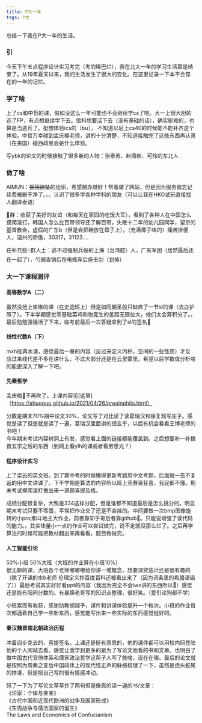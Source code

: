 ```yaml
---
title: P大一年
tags: P大
---
```


总结一下我在P大一年的生活。

<!--more-->

### 引

今天下午五点程序设计实习考完（考的稀巴烂），我在北大一年的学习生活算是结束了。从19年夏天以来，我的生活发生了很大的变化。在这里记录一下本不会存在的一年的记忆。  

### 学了啥

上了cs和中哲的课，假如没这么一年可能也不会继续学cs了吧。大一上很大胆的选了FP，有点想继续学下去。信科想要活下去（没有基础的话），确实挺难的，也算是当逃兵了。挺想体验ics的（bu），
不知道以后上cs40的时候能不能补齐这个体验。中哲万幸碰到孟庆楠老师，讲的十分清楚，不知道接触完了这些东西再认真（在美国）碰西政思会是什么体验。  

写ybk的论文的时候接触了很多新的人物：张泰苏、赵鼎新、可怜的东北人

### 做了啥  

AIMUN：~~摇摇欲坠~~的组织，希望越办越好！帮着做了网站，但是因为服务器忘记续费被删干净了。。。认识了很多学各种学科的朋友（可以让我在HKO试玩直接找人翻译泰语）  

🍑群：收获了美好的友谊（和每天在家园的吃饭大军），看到了各种人在中国怎么摸爬滚打，韩国人怎么比百带领导还了解百带，失散十二年的幼儿园同学，望京的基督教会，虚假的广东b（但是会把碗放在盘子上），（充满椰子味的）痛苦排便人，温州的骄傲，30317，31123....  

在补充些🀄️群人士：逃不过强制兵役的上海（台湾腔）人，广东军团（居然最后还在一起了），勺园香锅后在电瓶车后座击剑（划掉）  

### 大一下课程测评  

#### 高等数学A（二）  

虽然没抢上束琳的课（在史逸班上）但是如同朝圣般只缺席了一节sl的课（去办护照了）。下半学期感觉零基础菜鸡和物竞生的差距无限拉大，他们太会算积分了。。  
最后勉勉强强活了下来，临考前最后一次答疑拿到了sl的签名🙏

#### 线性代数A（下）  

mxh经典水课，感觉最后一章的内容（反过来定义内积，空间的一些性质）才反应过来线代差不多在讲什么，不过大部分还是在云里雾里。希望以后学数值分析啥的能更深入了解一下吧。

#### 先秦哲学  

孟庆楠🌹不再吹了。上课内容见[这里]（https://ahuoguo.github.io/2021/04/26/preqinphilo.html）

分数是期末70%期中论文30%，论文写了对比读了读葛瑞汉和徐复观写庄子。感觉是读了但是就是读了一遍，葛瑞汉里面讲的很玄乎，以后有机会看看王博老师的书吧！  
今年期末考试内容树洞上有发，感觉看上面的链接都能覆盖到。之后想要补一补魏晋玄学之后的东西（到网上看ylh的课或者看劳思光？）  

#### 程序设计实习  

上了梁云的英文班，到了期中考的时候懒得更新考题用中文考题，后面就一去不复返的用中文讲课了。下半学期是算法的内容所以班上竞赛哥狂喜，我屁都不懂。期末考试摸爬滚打做出来一道题喜提及格。  

成绩分配很复杂，大致是334这样分配，但是谁都不知道最后是怎么挑分的。明显期末考试只要不零蛋，平常把作业交了还是不会挂的。中间要做一次bmp图像旋转的小proj和斗地主大作业，前者靠知乎哥后者靠github🚬。只能说增强了读代码的能力。。其实体量小一点的作业可以尝试做完，说不定就没那么烂了。之后再学算法的时候可能把教材翻出来再看看，题目做做完。

#### 人工智能引论  

50%小班 50%大班（大班的作业算在小班10%）  
很无聊的课，大班各个老师嘟嘟嘟给你讲一堆概念，想要深究估计还是很有趣的（除了开课的水b老师 伦理定义抄百度百科还被看出来了（因为词条里的希腊语错了））最后考试其实好好看ppt的内容（我因为完全不会lwx讲的东西所以🚬）感觉还是能有阳间分数的。有暴躁老哥写的知识点整理，很好笑。（爱引论狗都不学）  

小班累而有收获，感谢助教胡越予，课件和讲课体验提升一个档次。小班的作业每次都逼着自己学一些新东西，感觉能写出来一些实际的东西感觉挺好的。


#### 秦汉魏晋南北朝政治历程  

冲着阎步克去的，喜提签名。上课还是挺有意思的，他的课件都可以用校内网登陆他的个人网站去看。感觉让我学到更多的是为了写论文而看的书和文章。也明白了做中国古代官僚体系和儒家政治哲学这帮子人写了些啥，现在在哪。最后的论文就是按照为周秦之变后中国政体上的现代性正声的脉络梳理了一下，虽然是虎头蛇尾的拼凑，但是把自己写的很有情感冲动。  

码了一下为了写论文草草抄了两句但是像真的读一遍的书/文章：  
《论家：个体与亲亲》  
《古代中国和近现代欧洲的战争及国家形成》  
《东周战争与儒法国家的诞生》  
The Laws and Economics of Confucianism  











